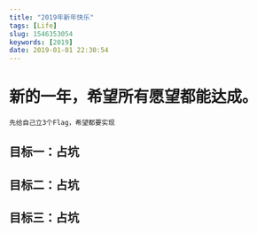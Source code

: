 ```yaml
---
title: "2019年新年快乐"
tags: [Life]
slug: 1546353054
keywords: [2019]
date: 2019-01-01 22:30:54
---
```

# 新的一年，希望所有愿望都能达成。
`先给自己立3个Flag，希望都要实现`

## 目标一：占坑

## 目标二：占坑

## 目标三：占坑